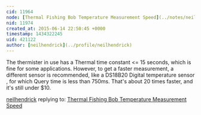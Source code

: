 ```yaml
---
cid: 11964
node: [Thermal Fishing Bob Temperature Measurement Speed](../notes/neilhendrick/06-11-2015/thermal-fishing-bob-temperature-measurement-speed)
nid: 11974
created_at: 2015-06-14 22:50:45 +0000
timestamp: 1434322245
uid: 421122
author: [neilhendrick](../profile/neilhendrick)
---
```


The thermister in use has a Thermal time constant <= 15 seconds, which is fine for some applications. 
However, to get a faster measurement, a different sensor is recommended, like a DS18B20 Digital temperature sensor , for which Query time is less than 750ms. That's about 20 times faster, and it's still under $10.

[neilhendrick](../profile/neilhendrick) replying to: [Thermal Fishing Bob Temperature Measurement Speed](../notes/neilhendrick/06-11-2015/thermal-fishing-bob-temperature-measurement-speed)

